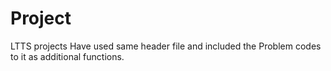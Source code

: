 # Project
LTTS projects
Have used same header file and included the Problem codes to it as additional functions.
